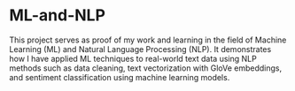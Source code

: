 # ML-and-NLP
This project serves as proof of my work and learning in the field of Machine Learning (ML) and Natural Language Processing (NLP). It demonstrates how I have applied ML techniques to real-world text data using NLP methods such as data cleaning, text vectorization with GloVe embeddings, and sentiment classification using machine learning models. 
